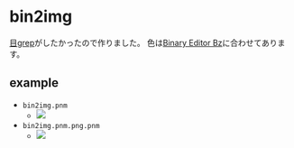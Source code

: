 # bin2img

[目grep](http://www.slideshare.net/murachue/grep-8132856)がしたかったので作りました。
色は[Binary Editor Bz](https://github.com/devil-tamachan/binaryeditorbz)に合わせてあります。

## example

-   `bin2img.pnm`
    -   ![](https://github.com/kmyk/bin2pnm/raw/master/bin2img.pnm.png)
-   `bin2img.pnm.png.pnm`
    -   ![](https://github.com/kmyk/bin2pnm/raw/master/bin2img.pnm.png.pnm.png)
